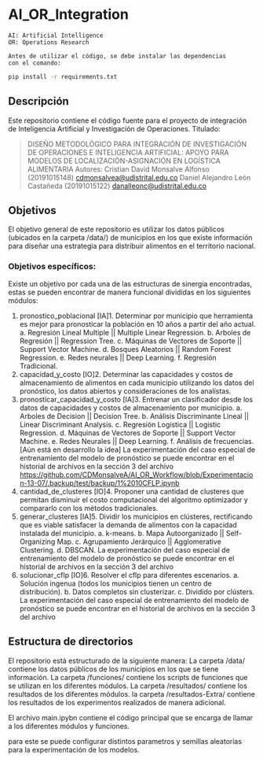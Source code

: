# AI_OR_Integration

    AI: Artificial Intelligence
    OR: Operations Research

    Antes de utilizar el código, se debe instalar las dependencias
    con el comando:
```bash
pip install -r requirements.txt
```

## Descripción
Este repositorio contiene el código fuente para el proyecto de integración de
Inteligencia Artificial y Investigación de Operaciones.
Titulado:
> DISEÑO METODOLÓGICO PARA INTEGRACIÓN DE INVESTIGACIÓN DE OPERACIONES E INTELIGENCIA ARTIFICIAL: APOYO PARA MODELOS DE LOCALIZACIÓN-ASIGNACIÓN EN LOGÍSTICA ALIMENTARIA
Autores:
Cristian David Monsalve Alfonso (20191015148) cdmonsalvea@udistrital.edu.co
Daniel Alejandro León Castañeda (20191015122) danalleonc@udistrital.edu.co
## Objetivos
El objetivo general de este repositorio es utilizar los datos públicos (ubicados
en la carpeta /data/) de municipios en los que existe información para diseñar 
una estrategia para distribuir alimentos en el territorio nacional.
### Objetivos específicos:
Existe un objetivo por cada una de las estructuras de sinergia encontradas, estas
se pueden encontrar de manera funcional divididas en los siguientes módulos:
1. pronostico_poblacional
    [IA]1. Determinar por municipio que herramienta es mejor para pronosticar
           la población en 10 años a partir del año actual.
              a. Regresión Lineal Multiple || Multiple Linear Regression.
              b. Arboles de Regresión || Regression Tree.
              c. Máquinas de Vectores de Soporte || Support Vector Machine.
              d. Bosques Aleatorios || Random Forest Regression.
              e. Redes neurales || Deep Learning.
              f. Regresión Tradicional.
2. capacidad_y_costo
    [IO]2. Determinar las capacidades y costos de almacenamiento de alimentos
           en cada municipio utilizando los datos del pronóstico, los datos
           abiertos y consideraciones de los analístas.
3. pronosticar_capacidad_y_costo
    [IA]3. Entrenar un clasificador desde los datos de capacidades y costos
           de almacenamiento por municipio.
              a. Arboles de Decision || Decision Tree.
              b. Análisis Discriminante Lineal || Linear Discriminant Analysis.
              c. Regresión Logística || Logistic Regression.
              d. Máquinas de Vectores de Soporte || Support Vector Machine.
              e. Redes Neurales || Deep Learning.
              f. Análisis de frecuencias. [Aún está en desarrollo la idea]
              La experimentación del caso especial de entrenamiento del modelo de pronóstico se 
                puede encontrar en el historial de archivos en la sección 3 del archivo
                https://github.com/CDMonsalveA/AI_OR_Workflow/blob/Experimentacion-13-07/.backup/test/backup/1%2010CFLP.ipynb
4. cantidad_de_clusteres
    [IO]4. Proponer una cantidad de clusteres que permitan disminuir el costo
           computacional del algoritmo optimizador y compararlo con los métodos
           tradicionales.
5. generar_clusteres
    [IA]5. Dividir los municipios en clústeres, rectificando que es viable
           satisfacer la demanda de alimentos con la capacidad instalada del
           municipio.
              a. k-means.
              b. Mapa Autoorganizado || Self-Organizing Map.
              c. Agrupamiento Jerárquico || Agglomerative Clustering.
              d. DBSCAN.
              La experimentación del caso especial de entrenamiento del modelo de pronóstico se 
                puede encontrar en el historial de archivos en la sección 3 del archivo
6. solucionar_cflp
    [IO]6. Resolver el cflp para diferentes escenarios.
              a. Solución ingenua (todos los municipios tienen un centro de
                 distribución).
              b. Datos completos sin clusterizar.
              c. Dividido por clústers.
              La experimentación del caso especial de entrenamiento del modelo de pronóstico se 
                puede encontrar en el historial de archivos en la sección 3 del archivo

## Estructura de directorios
El repositorio está estructurado de la siguiente manera:
La carpeta /data/ contiene los datos públicos de los municipios en los que se
tiene información.
La carpeta /funciones/ contiene los scripts de funciones que se utilizan en los
diferentes módulos.
La carpeta /resultados/ contiene los resultados de los diferentes módulos.
la carpeta /resultados-Extra/ contiene los resultados de los experimentos realizados de manera adicional.

El archivo main.ipybn contiene el código principal que se encarga de llamar a
los diferentes módulos y funciones.

para este se puede configurar distintos parametros y semillas aleatorias para la experimentación de los modelos.
